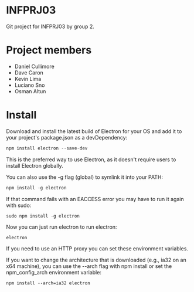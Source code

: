 # INFPRJ03
Git project for INFPRJ03 by group 2.

# Project members
- Daniel Cullimore
- Dave Caron
- Kevin Lima
- Luciano Sno
- Osman Altun

# Install
Download and install the latest build of Electron for your OS and add it to your project's package.json as a devDependency:

```javascript
npm install electron --save-dev
```
This is the preferred way to use Electron, as it doesn't require users to install Electron globally.

You can also use the -g flag (global) to symlink it into your PATH:
```javascript
npm install -g electron
```
If that command fails with an EACCESS error you may have to run it again with sudo:
```javascript
sudo npm install -g electron
```
Now you can just run electron to run electron:
```
electron
```
If you need to use an HTTP proxy you can set these environment variables.

If you want to change the architecture that is downloaded (e.g., ia32 on an x64 machine), you can use the --arch flag with npm install or set the npm_config_arch environment variable:
```
npm install --arch=ia32 electron
```

